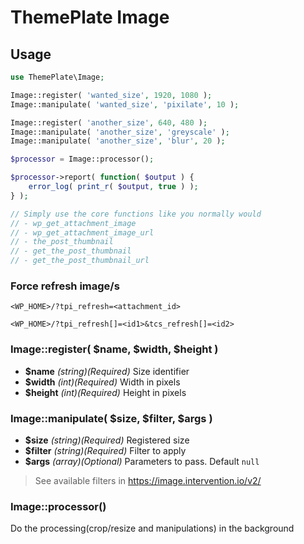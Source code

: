 # ThemePlate Image

## Usage

```php
use ThemePlate\Image;

Image::register( 'wanted_size', 1920, 1080 );
Image::manipulate( 'wanted_size', 'pixilate', 10 );

Image::register( 'another_size', 640, 480 );
Image::manipulate( 'another_size', 'greyscale' );
Image::manipulate( 'another_size', 'blur', 20 );

$processor = Image::processor();

$processor->report( function( $output ) {
	error_log( print_r( $output, true ) );
} );

// Simply use the core functions like you normally would
// - wp_get_attachment_image
// - wp_get_attachment_image_url
// - the_post_thumbnail
// - get_the_post_thumbnail
// - get_the_post_thumbnail_url
```

### Force refresh image/s

`<WP_HOME>/?tpi_refresh=<attachment_id>`

`<WP_HOME>/?tpi_refresh[]=<id1>&tcs_refresh[]=<id2>`

### Image::register( $name, $width, $height )

- **$name** *(string)(Required)* Size identifier
- **$width** *(int)(Required)* Width in pixels
- **$height** *(int)(Required)* Height in pixels

### Image::manipulate( $size, $filter, $args )

- **$size** *(string)(Required)* Registered size
- **$filter** *(string)(Required)* Filter to apply
- **$args** *(array)(Optional)* Parameters to pass. Default `null`

> See available filters in <https://image.intervention.io/v2/>

### Image::processor()

Do the processing(crop/resize and manipulations) in the background
